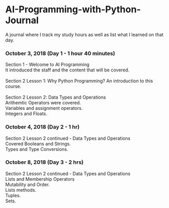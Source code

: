 # AI-Programming-with-Python-Journal
A journal where I track my study hours as well as list what I learned on that day.
<h3> October 3, 2018 (Day 1 - 1 hour 40 minutes) </h3>
Section 1 - Welcome to AI Programming
<br>
It introduced the staff and the content that will be covered.
<br>
<br>
Section 2 Lesson 1: Why Python Programming?
An introduction to this course.
<br>
<br>
Section 2 Lesson 2: Data Types and Operations
<br>
Arithemtic Operators were covered.
<br>
Variables and assignment operators.
<br>
Integers and Floats.
<h3> October 4, 2018 (Day 2 - 1 hr) </h3>
Section 2 Lesson 2 continued - Data Types and Operations
<br>
Covered Booleans and Strings.
<br>
Types and Type Conversions.
<h3> October 8, 2018 (Day 3 - 2 hrs) </h3>
Section 2 Lesson 2 continued - Data Types and Operations
<br>
Lists and Membership Operators
<br>
Mutability and Order.
<br>
Lists methods.
<br>
Tuples.
<br>
Sets.
